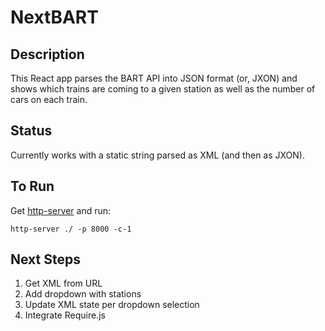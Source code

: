 NextBART
========

Description
--------
This React app parses the BART API into JSON format (or, JXON) and shows which trains are coming to a given station as well as the number of cars on each train.

Status
--------
Currently works with a static string parsed as XML (and then as JXON).

To Run
--------
Get [http-server](https://github.com/indexzero/http-server) and run:

    http-server ./ -p 8000 -c-1

Next Steps
--------
1. Get XML from URL
2. Add dropdown with stations
3. Update XML state per dropdown selection
4. Integrate Require.js
